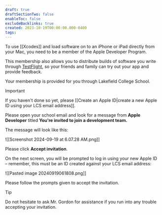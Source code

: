 ```yaml
---
draft: true
draftSectionTwo: false
enableToc: false
excludeBacklinks: true
created: 2023-10-19T00:00:00.000-0400
tags:
---
```

To use [[Xcodes]] and load software on to an iPhone or iPad directly from your Mac, you need to be a member of the Apple Developer Program.

This membership also allows you to distribute builds of software you write through [TestFlight](https://testflight.apple.com), so your friends and family can try out your app and provide feedback.

Your membership is provided for you through Lakefield College School.

> [!IMPORTANT]
> 
> If you haven't done so yet, please [[Create an Apple ID|create a new Apple ID using your LCS email address]].

Please open your school email and look for a message from **Apple Developer** titled **You're invited to join a development team.**

The message will look like this:

![[Screenshot 2024-09-19 at 6.07.28 AM.png]]

Please click **Accept invitation**.

On the next screen, you will be prompted to log in using your new Apple ID – remember, this must be an ID created against your LCS email address:

![[Pasted image 20240919061808.png]]

Please follow the prompts given to accept the invitation.

> [!TIP]
> 
> Do not hesitate to ask Mr. Gordon for assistance if you run into any trouble accepting your invitation.

